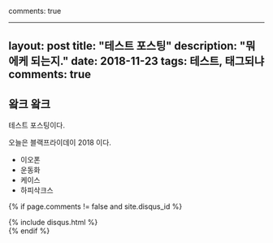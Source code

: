 comments: true

---
layout: post
title: "테스트 포스팅"
description: "뭐 에케 되는지."
date: 2018-11-23
tags: 테스트, 태그되냐
comments: true
---

## 왘크 왘크

테스트 포스팅이다.

오늘은 블랙프라이데이 2018 이다.

* 이오폰
* 운동화
* 케이스
* 하피삭크스

 <!-- Disqus comments view -->
  {% if page.comments != false and site.disqus_id %}
  <div class="post-disqus">
    <section id="disqus_thread"></section>
    {% include disqus.html %}
  </div>
  {% endif %}
